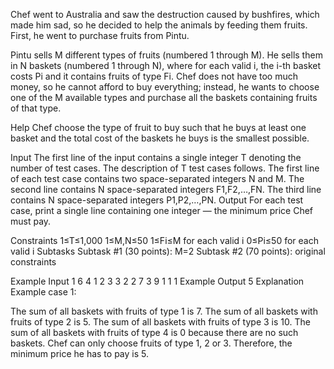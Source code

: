 Chef went to Australia and saw the destruction caused by bushfires, which made him sad, so he decided to help the animals by feeding them fruits. First, he went to purchase fruits from Pintu.

Pintu sells M different types of fruits (numbered 1 through M). He sells them in N baskets (numbered 1 through N), where for each valid i, the i-th basket costs Pi and it contains fruits of type Fi. Chef does not have too much money, so he cannot afford to buy everything; instead, he wants to choose one of the M available types and purchase all the baskets containing fruits of that type.

Help Chef choose the type of fruit to buy such that he buys at least one basket and the total cost of the baskets he buys is the smallest possible.

Input
The first line of the input contains a single integer T denoting the number of test cases. The description of T test cases follows.
The first line of each test case contains two space-separated integers N and M.
The second line contains N space-separated integers F1,F2,…,FN.
The third line contains N space-separated integers P1,P2,…,PN.
Output
For each test case, print a single line containing one integer ― the minimum price Chef must pay.

Constraints
1≤T≤1,000
1≤M,N≤50
1≤Fi≤M for each valid i
0≤Pi≤50 for each valid i
Subtasks
Subtask #1 (30 points): M=2
Subtask #2 (70 points): original constraints

Example Input
1
6 4
1 2 3 3 2 2
7 3 9 1 1 1
Example Output
5
Explanation
Example case 1:

The sum of all baskets with fruits of type 1 is 7.
The sum of all baskets with fruits of type 2 is 5.
The sum of all baskets with fruits of type 3 is 10.
The sum of all baskets with fruits of type 4 is 0 because there are no such baskets.
Chef can only choose fruits of type 1, 2 or 3. Therefore, the minimum price he has to pay is 5.

